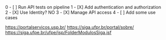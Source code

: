 0 - [ ] Run API tests on pipeline
1 - [X] Add authentication and authorization
2 - [X] Use Identity? NO
3 - [X] Manage API access
4 - [ ] Add some use cases




https://portalservicos.usp.br/
https://siga.ufpr.br/portal/sobre/
https://siga.ufpe.br/ufpe/jsp/FolderModulosSiga.jsf
